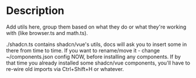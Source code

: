 # Description

Add utils here, group them based on what they do or what they're working with (like browser.ts and math.ts).

./shadcn.ts contains shadcn/vue's utils, docs will ask you to insert some in there from time to time.
If you want to rename/move it - change ~/components.json config NOW, before installing any components.
If by that time you already installed some shadcn/vue components, you'll have to re-wire old imports via Ctrl+Shift+H or whatever.
